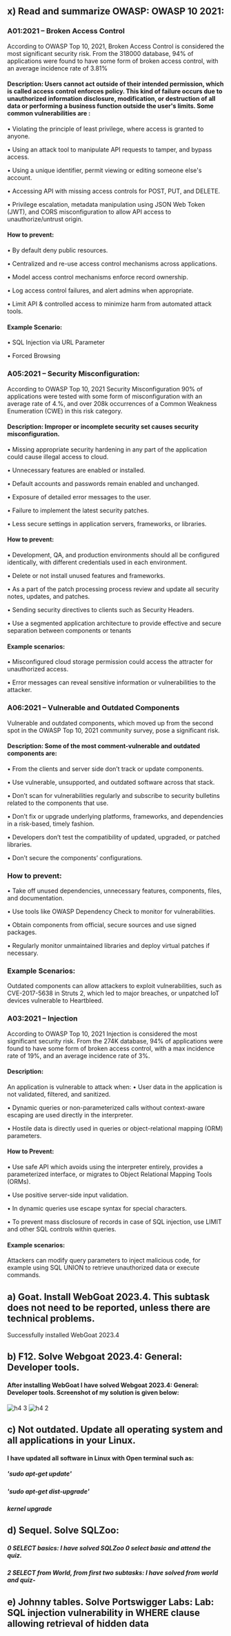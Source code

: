 ## x) Read and summarize OWASP: OWASP 10 2021:
### A01:2021 – Broken Access Control
According to OWASP Top 10, 2021, Broken Access Control is considered the most significant security risk. From the 318000 database, 94% of applications were found to have some form of broken access control, with an average incidence rate  of 3.81%
#### Description: Users cannot  act outside of their intended permission, which is called access control enforces policy. This kind of failure occurs due to unauthorized information disclosure, modification, or destruction of all data or performing a business function outside the user's limits. Some common vulnerabilities are : 
•	Violating the principle of least privilege, where access is granted to anyone.

•	Using an attack tool to manipulate API requests to tamper, and bypass access.

•	Using a unique identifier, permit viewing or editing someone else's account.

•	Accessing API with missing access controls for POST, PUT, and DELETE.

•	Privilege escalation, metadata manipulation using JSON Web Token (JWT), and CORS misconfiguration to allow API access to unauthorize/untrust origin. 
#### How to prevent: 
•	By default deny public resources. 

•	Centralized and re-use access control mechanisms across applications. 

•	Model access control mechanisms enforce record ownership.

•	Log access control failures, and alert admins when appropriate.

•	Limit API & controlled access to minimize  harm from automated attack tools. 

#### Example Scenario:
•	SQL Injection via URL Parameter

•	Forced Browsing

### A05:2021 – Security Misconfiguration:
According to OWASP Top 10, 2021 Security Misconfiguration 90% of applications were tested with some form of misconfiguration with an average rate of 4.%, and over 208k occurrences of a Common Weakness Enumeration (CWE) in this risk category. 
#### Description: Improper or incomplete security set causes security misconfiguration. 
•	Missing appropriate security hardening in any part of the application could  cause illegal access to cloud. 

•	Unnecessary features are enabled or installed.

•	Default accounts and passwords remain enabled and unchanged.

•	Exposure of detailed error messages to the user.

•	Failure to implement the latest security patches.

•	Less secure settings in application servers, frameworks, or libraries.
#### How to prevent: 
•	Development, QA, and production environments should all be configured identically, with different credentials used in each environment.

•	Delete or not install unused features and frameworks.

•	As a part of the patch processing process  review and update all security notes, updates, and patches.

•	Sending security directives to clients such as Security Headers.

•	Use a segmented application architecture to provide effective and secure separation between components or tenants 
#### Example scenarios:
•	Misconfigured cloud storage permission could access the attracter for unauthorized access.

•	Error messages can reveal sensitive information or vulnerabilities to the attacker.

### A06:2021 – Vulnerable and Outdated Components
Vulnerable and outdated components, which moved up from the second spot in the OWASP Top 10, 2021 community survey, pose a significant risk.
#### Description: Some of the most comment-vulnerable and outdated components are:
•	From the clients and server side don’t track or update components.

•	Use vulnerable, unsupported, and outdated software across that stack.

•	Don’t scan for vulnerabilities regularly and subscribe to security bulletins related to the components that use.

•	Don’t fix or upgrade underlying platforms, frameworks, and dependencies in a risk-based, timely fashion.

•	Developers don’t test the compatibility of updated, upgraded, or patched libraries.

•	Don’t secure the components’ configurations.
### How to prevent: 
•	Take off unused dependencies, unnecessary features, components, files, and documentation.

•	Use tools like OWASP Dependency Check to monitor for vulnerabilities.

•	Obtain components  from official, secure  sources and use signed packages.

•	Regularly monitor unmaintained libraries and deploy virtual patches if necessary.
### Example Scenarios:
Outdated components can allow attackers to exploit vulnerabilities, such as CVE-2017-5638 in Struts 2, which led to major breaches, or unpatched IoT devices vulnerable to Heartbleed.

### A03:2021 – Injection
According to OWASP Top 10, 2021 Injection is considered the most significant security risk. From the 274K database, 94% of applications were found to have some form of broken access control, with a max incidence rate of 19%, and an average incidence rate of 3%.
#### Description:
An application is vulnerable to attack when:
•	User data in the application is not validated, filtered, and sanitized.

•	Dynamic queries or non-parameterized calls without context-aware escaping are used directly in the interpreter.

•	Hostile data is directly used in queries or object-relational mapping (ORM) parameters.
  #### How to Prevent: 
•	Use safe API which avoids using the interpreter entirely, provides a parameterized interface, or migrates to Object Relational Mapping Tools (ORMs).

•	Use positive server-side input validation.

•	In dynamic queries  use escape syntax  for special characters.

•	To prevent mass disclosure of records in case of SQL injection, use LIMIT and other SQL controls within queries.
#### Example scenarios: 
Attackers can modify query parameters to inject malicious code, for example using SQL UNION to retrieve unauthorized data or execute commands.

## a) Goat. Install WebGoat 2023.4. This subtask does not need to be reported, unless there are technical problems.
Successfully installed WebGoat 2023.4

## b) F12. Solve Webgoat 2023.4: General: Developer tools.
#### After installing WebGoat I have solved Webgoat 2023.4: General: Developer tools. Screenshot of my solution is given below:
![h4 3](https://github.com/user-attachments/assets/65dc1bd5-d094-4ad8-a0a8-28148d2baa97)
![h4 2](https://github.com/user-attachments/assets/0f85afb6-92bf-4f37-8a0b-40b3f1631e74)

## c) Not outdated. Update all operating system and all applications in your Linux.
#### I have  updated all software in Linux with Open terminal such as: 

  ##### 'sudo apt-get update'
  ##### 'sudo apt-get dist-upgrade'
  ##### kernel upgrade 

## d) Sequel. Solve SQLZoo:

##### 0 SELECT basics: I have solved SQLZoo 0 select basic and attend the quiz.
##### 2 SELECT from World, from first two subtasks: I have solved from world and quiz-

## e) Johnny tables. Solve Portswigger Labs: Lab: SQL injection vulnerability in WHERE clause allowing retrieval of hidden data 

